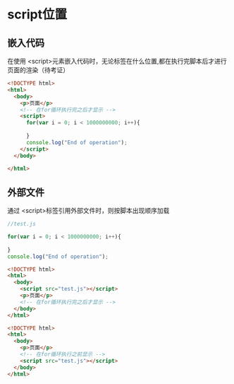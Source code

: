 # script位置
## 嵌入代码
在使用 &lt;script&gt;元素嵌入代码时，无论标签在什么位置,都在执行完脚本后才进行页面的渲染（待考证）

```html
<!DOCTYPE html>
<html>
  <body>
	<p>页面</p>
	<!-- 在for循环执行完之后才显示 -->
	<script>
      for(var i = 0; i < 1000000000; i++){
    
      } 
      console.log("End of operation");
    </script>
  </body>

</html>
```

## 外部文件
通过 &lt;script&gt;标签引用外部文件时，则按脚本出现顺序加载


```js
//test.js

for(var i = 0; i < 1000000000; i++){
  
} 
console.log("End of operation");
```

```html
<!DOCTYPE html>
<html>
  <body>
    <script src="test.js"></script>
	<p>页面</p>
	<!-- 在for循环执行完之后才显示 -->
  </body>
</html>
```

```html
<!DOCTYPE html>
<html>
  <body>
	<p>页面</p>
	<!-- 在for循环执行之前显示 -->
    <script src="test.js"></script>
  </body>
</html>
```